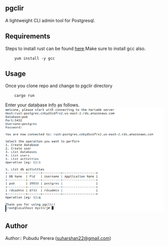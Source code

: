 ## pgclir

A lightweight CLI admin tool for Postgresql.

## Requirements

Steps to install rust can be found [here](https://www.rust-lang.org/en-US/install.html).Make sure to install gcc also.

		yum install -y gcc
		
## Usage
Once you clone repo and change to pgclir directory
	
		cargo run

Enter your database info as follows.
![screenshot](https://github.com/suharshan/pgclir/blob/master/.github/pgclir.png) 

## Author

Author:: Pubudu Perera (suharshan22@gmail.com)
